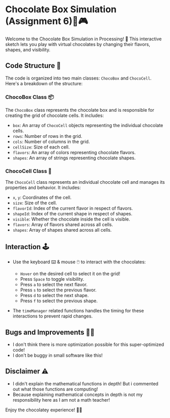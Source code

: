 # Chocolate Box Simulation (Assignment 6)🍫🎮

Welcome to the Chocolate Box Simulation in Processing! 🍫 This interactive sketch lets you play with virtual chocolates by changing their flavors, shapes, and visibility.

## Code Structure 🧱

The code is organized into two main classes: `ChocoBox` and `ChocoCell`. Here's a breakdown of the structure:

### ChocoBox Class 📦

The `ChocoBox` class represents the chocolate box and is responsible for creating the grid of chocolate cells. It includes:

- `box`: An array of `ChocoCell` objects representing the individual chocolate cells.
- `rows`: Number of rows in the grid.
- `cols`: Number of columns in the grid.
- `cellSize`: Size of each cell.
- `flavors`: An array of colors representing chocolate flavors.
- `shapes`: An array of strings representing chocolate shapes.

### ChocoCell Class 🍬

The `ChocoCell` class represents an individual chocolate cell and manages its properties and behavior. It includes:

- `x`, `y`: Coordinates of the cell.
- `size`: Size of the cell.
- `flavorId`: Index of the current flavor in respect of flavors.
- `shapeId`: Index of the current shape in respect of shapes.
- `visible`: Whether the chocolate inside the cell is visible.
- `flavors`: Array of flavors shared across all cells.
- `shapes`: Array of shapes shared across all cells.

## Interaction 🕹️

- Use the keyboard ⌨️ & mouse 🖱️ to interact with the chocolates:

  - `Hover` on the desired cell to select it on the grid!
  - Press `Space` to toggle visibility.
  - Press `a` to select the next flavor.
  - Press `s` to select the previous flavor.
  - Press `d` to select the next shape.
  - Press `f` to select the previous shape.

- The `timeManager` related functions handles the timing for these interactions to prevent rapid changes.

## Bugs and Improvements 🐛🔧

- I don't think there is more optimization possible for this super-optimized code!
- I don't be buggy in small software like this!

## Disclaimer ⚠️

- I didn't explain the mathematical functions in depth! But i commented out what those functions are computing!
- Because explaining mathematical concepts in depth is not my responsibility here as I am not a math teacher!

Enjoy the chocolatey experience! 🍬🎉
